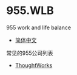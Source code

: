 # 955.WLB
955 work and life balance

* [简体中文](zh_CN.md)

常见的955公司列表

* [ThoughtWorks](https://www.thoughtworks.com/)
